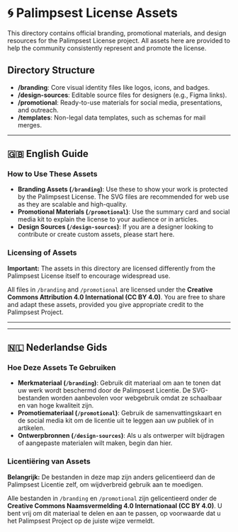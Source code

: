 # 🌀 Palimpsest License Assets

This directory contains official branding, promotional materials, and design resources for the Palimpsest License project. All assets here are provided to help the community consistently represent and promote the license.

## Directory Structure

- **/branding**: Core visual identity files like logos, icons, and badges.
- **/design-sources**: Editable source files for designers (e.g., Figma links).
- **/promotional**: Ready-to-use materials for social media, presentations, and outreach.
- **/templates**: Non-legal data templates, such as schemas for mail merges.

---

## 🇬🇧 English Guide

### How to Use These Assets

- **Branding Assets (`/branding`)**: Use these to show your work is protected by the Palimpsest License. The SVG files are recommended for web use as they are scalable and high-quality.
- **Promotional Materials (`/promotional`)**: Use the summary card and social media kit to explain the license to your audience or in articles.
- **Design Sources (`/design-sources`)**: If you are a designer looking to contribute or create custom assets, please start here.

### Licensing of Assets

**Important:** The assets in this directory are licensed differently from the Palimpsest License itself to encourage widespread use.

All files in `/branding` and `/promotional` are licensed under the **Creative Commons Attribution 4.0 International (CC BY 4.0)**. You are free to share and adapt these assets, provided you give appropriate credit to the Palimpsest Project.

---
---

## 🇳🇱 Nederlandse Gids

### Hoe Deze Assets Te Gebruiken

- **Merkmateriaal (`/branding`)**: Gebruik dit materiaal om aan te tonen dat uw werk wordt beschermd door de Palimpsest Licentie. De SVG-bestanden worden aanbevolen voor webgebruik omdat ze schaalbaar en van hoge kwaliteit zijn.
- **Promotiemateriaal (`/promotional`)**: Gebruik de samenvattingskaart en de social media kit om de licentie uit te leggen aan uw publiek of in artikelen.
- **Ontwerpbronnen (`/design-sources`)**: Als u als ontwerper wilt bijdragen of aangepaste materialen wilt maken, begin dan hier.

### Licentiëring van Assets

**Belangrijk:** De bestanden in deze map zijn anders gelicentieerd dan de Palimpsest Licentie zelf, om wijdverbreid gebruik aan te moedigen.

Alle bestanden in `/branding` en `/promotional` zijn gelicentieerd onder de **Creative Commons Naamsvermelding 4.0 Internationaal (CC BY 4.0)**. U bent vrij om dit materiaal te delen en aan te passen, op voorwaarde dat u het Palimpsest Project op de juiste wijze vermeldt.
